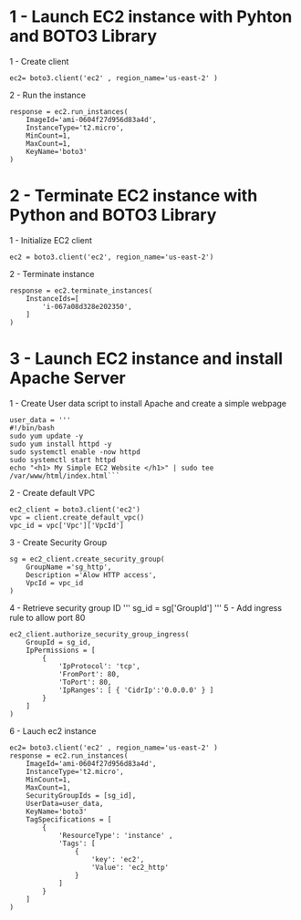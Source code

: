 # 1 - Launch EC2 instance with Pyhton and BOTO3 Library
1 - Create client
```
ec2= boto3.client('ec2' , region_name='us-east-2' )
```
2 - Run the  instance
```
response = ec2.run_instances(
    ImageId='ami-0604f27d956d83a4d',
    InstanceType='t2.micro',
    MinCount=1,
    MaxCount=1,
    KeyName='boto3' 
)
```

# 2 - Terminate EC2 instance with Python and BOTO3 Library

1 - Initialize EC2 client
```
ec2 = boto3.client('ec2', region_name='us-east-2')
```
2 - Terminate instance
```
response = ec2.terminate_instances(
    InstanceIds=[
        'i-067a08d328e202350',
    ]
)
```

# 3 - Launch EC2 instance and install Apache Server

1 - Create User data script to install Apache and create a simple webpage
```
user_data = '''
#!/bin/bash
sudo yum update -y
sudo yum install httpd -y
sudo systemctl enable -now httpd
sudo systemctl start httpd
echo "<h1> My Simple EC2 Website </h1>" | sudo tee  /var/www/html/index.html```
```
2 - Create default VPC
```
ec2_client = boto3.client('ec2')
vpc = client.create_default_vpc()
vpc_id = vpc['Vpc']['VpcId']

```
3 - Create Security Group 
```
sg = ec2_client.create_security_group(
    GroupName ='sg_http',
    Description ='Alow HTTP access',
    VpcId = vpc_id
)
```
4 - Retrieve  security group ID
'''
sg_id = sg['GroupId']
'''
5 -  Add ingress rule to allow port 80
```
ec2_client.authorize_security_group_ingress(
    GroupId = sg_id,
    IpPermissions = [
        {
            'IpProtocol': 'tcp',
            'FromPort': 80,
            'ToPort': 80,
            'IpRanges': [ { 'CidrIp':'0.0.0.0' } ]
        }
    ]
)

```
6 - Lauch ec2 instance
```
ec2= boto3.client('ec2' , region_name='us-east-2' )
response = ec2.run_instances(
    ImageId='ami-0604f27d956d83a4d',
    InstanceType='t2.micro',
    MinCount=1,
    MaxCount=1,
    SecurityGroupIds = [sg_id],
    UserData=user_data,
    KeyName='boto3' 
    TagSpecifications = [
        {
            'ResourceType': 'instance' , 
            'Tags': [
                {
                    'key': 'ec2',
                    'Value': 'ec2_http'
                }
            ]
        }
    ]
)
```